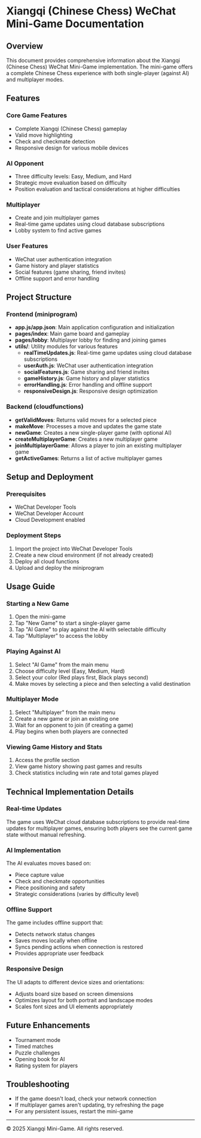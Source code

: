 # Xiangqi (Chinese Chess) WeChat Mini-Game Documentation

## Overview
This document provides comprehensive information about the Xiangqi (Chinese Chess) WeChat Mini-Game implementation. The mini-game offers a complete Chinese Chess experience with both single-player (against AI) and multiplayer modes.

## Features

### Core Game Features
- Complete Xiangqi (Chinese Chess) gameplay
- Valid move highlighting
- Check and checkmate detection
- Responsive design for various mobile devices

### AI Opponent
- Three difficulty levels: Easy, Medium, and Hard
- Strategic move evaluation based on difficulty
- Position evaluation and tactical considerations at higher difficulties

### Multiplayer
- Create and join multiplayer games
- Real-time game updates using cloud database subscriptions
- Lobby system to find active games

### User Features
- WeChat user authentication integration
- Game history and player statistics
- Social features (game sharing, friend invites)
- Offline support and error handling

## Project Structure

### Frontend (miniprogram)
- **app.js/app.json**: Main application configuration and initialization
- **pages/index**: Main game board and gameplay
- **pages/lobby**: Multiplayer lobby for finding and joining games
- **utils/**: Utility modules for various features
  - **realTimeUpdates.js**: Real-time game updates using cloud database subscriptions
  - **userAuth.js**: WeChat user authentication integration
  - **socialFeatures.js**: Game sharing and friend invites
  - **gameHistory.js**: Game history and player statistics
  - **errorHandling.js**: Error handling and offline support
  - **responsiveDesign.js**: Responsive design optimization

### Backend (cloudfunctions)
- **getValidMoves**: Returns valid moves for a selected piece
- **makeMove**: Processes a move and updates the game state
- **newGame**: Creates a new single-player game (with optional AI)
- **createMultiplayerGame**: Creates a new multiplayer game
- **joinMultiplayerGame**: Allows a player to join an existing multiplayer game
- **getActiveGames**: Returns a list of active multiplayer games

## Setup and Deployment

### Prerequisites
- WeChat Developer Tools
- WeChat Developer Account
- Cloud Development enabled

### Deployment Steps
1. Import the project into WeChat Developer Tools
2. Create a new cloud environment (if not already created)
3. Deploy all cloud functions
4. Upload and deploy the miniprogram

## Usage Guide

### Starting a New Game
1. Open the mini-game
2. Tap "New Game" to start a single-player game
3. Tap "AI Game" to play against the AI with selectable difficulty
4. Tap "Multiplayer" to access the lobby

### Playing Against AI
1. Select "AI Game" from the main menu
2. Choose difficulty level (Easy, Medium, Hard)
3. Select your color (Red plays first, Black plays second)
4. Make moves by selecting a piece and then selecting a valid destination

### Multiplayer Mode
1. Select "Multiplayer" from the main menu
2. Create a new game or join an existing one
3. Wait for an opponent to join (if creating a game)
4. Play begins when both players are connected

### Viewing Game History and Stats
1. Access the profile section
2. View game history showing past games and results
3. Check statistics including win rate and total games played

## Technical Implementation Details

### Real-time Updates
The game uses WeChat cloud database subscriptions to provide real-time updates for multiplayer games, ensuring both players see the current game state without manual refreshing.

### AI Implementation
The AI evaluates moves based on:
- Piece capture value
- Check and checkmate opportunities
- Piece positioning and safety
- Strategic considerations (varies by difficulty level)

### Offline Support
The game includes offline support that:
- Detects network status changes
- Saves moves locally when offline
- Syncs pending actions when connection is restored
- Provides appropriate user feedback

### Responsive Design
The UI adapts to different device sizes and orientations:
- Adjusts board size based on screen dimensions
- Optimizes layout for both portrait and landscape modes
- Scales font sizes and UI elements appropriately

## Future Enhancements
- Tournament mode
- Timed matches
- Puzzle challenges
- Opening book for AI
- Rating system for players

## Troubleshooting
- If the game doesn't load, check your network connection
- If multiplayer games aren't updating, try refreshing the page
- For any persistent issues, restart the mini-game

---

© 2025 Xiangqi Mini-Game. All rights reserved.
